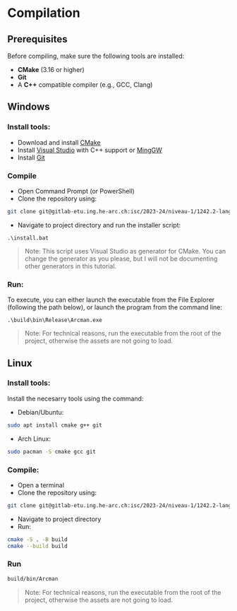 # Compilation

## Prerequisites

Before compiling, make sure the following tools are installed:

- **CMake** (3.16 or higher)
- **Git**
- A **C++** compatible compiler (e.g., GCC, Clang)

## Windows

### Install tools:

- Download and install [CMake](https://cmake.org)
- Install [Visual Studio](https://visualstudio.microsoft.com/downloads/) with C++ support or [MingGW](https://www.mingw-w64.org/)
- Install [Git](https://git-scm.com/download/win)

### Compile

- Open Command Prompt (or PowerShell)
- Clone the repository using:
```bash
git clone git@gitlab-etu.ing.he-arc.ch:isc/2023-24/niveau-1/1242.2-langagecpp/isc1cd/cpp_filrouge_iscc_arsenescu.git
```
- Navigate to project directory and run the installer script:
```batch
.\install.bat
```
> Note: This script uses Visual Studio as generator for CMake. You can change the generator as you please, but I will not be documenting other generators in this tutorial. 

### Run:

To execute, you can either launch the executable from the File Explorer (following the path below), or launch the program from the command line:

```batch
.\build\bin\Release\Arcman.exe
```
> Note: For technical reasons, run the executable from the root of the project, otherwise the assets are not going to load.

## Linux

### Install tools:

Install the necesarry tools using the command:

- Debian/Ubuntu:

```bash
sudo apt install cmake g++ git
```

- Arch Linux:

```bash
sudo pacman -S cmake gcc git
```

### Compile:

- Open a terminal
- Clone the repository using:

```bash
git clone git@gitlab-etu.ing.he-arc.ch:isc/2023-24/niveau-1/1242.2-langagecpp/isc1cd/cpp_filrouge_iscc_arsenescu.git
```
- Navigate to project directory
- Run:

```bash
cmake -S . -B build
cmake --build build
```

### Run

```bash
build/bin/Arcman
```
> Note: For technical reasons, run the executable from the root of the project, otherwise the assets are not going to load.

